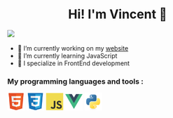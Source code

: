 
<h1 align='center'>
  Hi! I'm Vincent 🤟
</h1>

<img src="https://scontent-cdg2-1.cdninstagram.com/v/t51.2885-19/s150x150/270131600_330912622001635_7867904908537297948_n.jpg?_nc_ht=scontent-cdg2-1.cdninstagram.com&_nc_cat=107&_nc_ohc=n2VcNGtjDWMAX-wxuFQ&edm=ABfd0MgBAAAA&ccb=7-4&oh=00_AT_GPAwX_wpuWms8YV48yj_odTOynjwWRKKCC0KWJ1jQNg&oe=61EF112F&_nc_sid=7bff83" widht="100" height="100">


- 🔭 I’m currently working on my <a href="https://vincentpruvost.now.sh" target="_blank" align='center'>website</a>
- 🌱 I’m currently learning JavaScript
- 🎨 I specialize in FrontEnd development


### My programming languages and tools :
<p align="left">
  <img src="https://raw.githubusercontent.com/devicons/devicon/master/icons/html5/html5-original.svg" alt="express" width="40" height="40"/>
  <img src="https://raw.githubusercontent.com/devicons/devicon/master/icons/css3/css3-original.svg" alt="express" width="40" height="40"/>
  <img src="https://raw.githubusercontent.com/devicons/devicon/master/icons/javascript/javascript-original.svg" alt="express" width="40" height="40"/>
  <img src="https://raw.githubusercontent.com/devicons/devicon/master/icons/vuejs/vuejs-original.svg" alt="express" width="40" height="40"/>
  <img src="https://raw.githubusercontent.com/devicons/devicon/master/icons/python/python-original.svg" alt="express" width="40" height="40"/>



<!--
**VinceTheGenius/VinceTheGenius** is a ✨ _special_ ✨ repository because its `README.md` (this file) appears on your GitHub profile.

Here are some ideas to get you started:

- 🔭 I’m currently working on ...
- 🌱 I’m currently learning ...
- 👯 I’m looking to collaborate on ...
- 🤔 I’m looking for help with ...
- 💬 Ask me about ...
- 📫 How to reach me: ...
- 😄 Pronouns: ...
- ⚡ Fun fact: ...
-->



